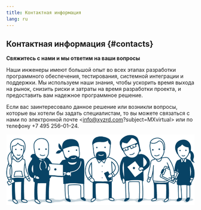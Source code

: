 ```yaml
---
title: Контактная информация
lang: ru
---
```

## Контактная информация {#contacts}

**Свяжитесь с нами и мы ответим на ваши вопросы**

Наши инженеры имеют большой опыт во всех этапах разработки программного обеспечения, тестирования, системной интеграции и поддержки. Мы используем наши знания, чтобы ускорить время выхода на рынок, снизить риски и затраты на время разработки проекта, и предоставить вам надежное программное решение.

Если вас заинтересовало данное решение или возникли вопросы, которые вы хотели бы задать специалистам, то вы можете связаться с нами по электронной почте <info@xyzrd.com?subject=MXvirtual> или по телефону +7 495 256–01–24.

![](people.png)
